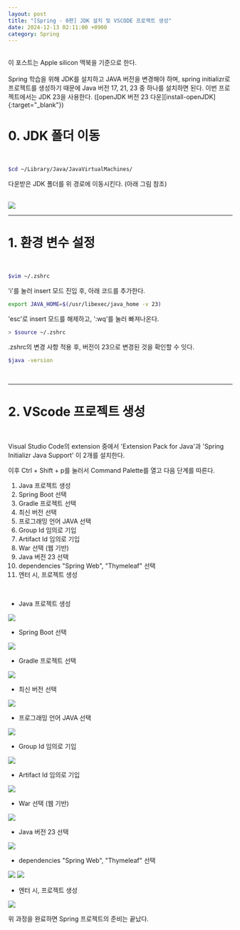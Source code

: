 ```yaml
---
layout: post
title: "[Spring - 0편] JDK 설치 및 VSCODE 프로젝트 생성"
date: 2024-12-13 02:11:00 +0900
category: Spring
---
```

<br>
이 포스트는 Apple silicon 맥북을 기준으로 한다.
<br>
<br>
Spring 학습을 위해 JDK를 설치하고 JAVA 버전을 변경해야 하며, spring initializr로 프로젝트를 생성하기 때문에 Java 버전 17, 21, 23 중 하나를 설치하면 된다. 이번 프로젝트에서는 JDK 23을 사용한다. ([openJDK 버전 23 다운][install-openJDK]{:target="_blank"})

# 0. JDK 폴더 이동

<br>

```bash
$cd ~/Library/Java/JavaVirtualMachines/
```

다운받은 JDK 폴더를 위 경로에 이동시킨다. (아래 그림 참조)

<br>

<img src="/assets/img/Spring/0/Spring-0-0.png">

<br>

---


# 1. 환경 변수 설정

<br>

```bash
$vim ~/.zshrc
```

'i'를 눌러 insert 모드 진입 후, 아래 코드를 추가한다.

```bash
export JAVA_HOME=$(/usr/libexec/java_home -v 23)
```
'esc'로 insert 모드를 해제하고, ':wq'를 눌러 빠져나온다.

```bash
> $source ~/.zshrc
```

.zshrc의 변경 사항 적용 후, 버전이 23으로 변경된 것을 확인할 수 잇다.

```bash
$java -version
```

<br>

---

# 2. VScode 프로젝트 생성

<br>

Visual Studio Code의 extension 중에서 'Extension Pack for Java'과 'Spring Initializr Java Support' 이 2개를 설치한다.

이후 Ctrl + Shift + p를 눌러서 Command Palette를 열고 다음 단계를 따른다.
1. Java 프로젝트 생성
2. Spring Boot 선택
3. Gradle 프로젝트 선택
4. 최신 버전 선택
5. 프로그래밍 언어 JAVA 선택
6. Group Id 임의로 기입
7. Artifact Id 임의로 기입
8. War 선택 (웹 기반)
9. Java 버전 23 선택
10. dependencies "Spring Web", "Thymeleaf" 선택
11. 엔터 시, 프로젝트 생성

<br>

- Java 프로젝트 생성
<img src="/assets/img/Spring/0/Spring-0-1.png">

<br>

- Spring Boot 선택
<img src="/assets/img/Spring/0/Spring-0-2.png">

<br>

- Gradle 프로젝트 선택
<img src="/assets/img/Spring/0/Spring-0-3.png">

<br>

- 최신 버전 선택
<img src="/assets/img/Spring/0/Spring-0-4.png">

<br>

- 프로그래밍 언어 JAVA 선택
<img src="/assets/img/Spring/0/Spring-0-5.png">

<br>

- Group Id 임의로 기입
<img src="/assets/img/Spring/0/Spring-0-6.png">

<br>

- Artifact Id 임의로 기입
<img src="/assets/img/Spring/0/Spring-0-7.png">

<br>

- War 선택 (웹 기반)
<img src="/assets/img/Spring/0/Spring-0-8.png">

<br>

- Java 버전 23 선택
<img src="/assets/img/Spring/0/Spring-0-9.png">

<br>

- dependencies "Spring Web", "Thymeleaf" 선택
<img src="/assets/img/Spring/0/Spring-0-10.png">
<img src="/assets/img/Spring/0/Spring-0-11.png">

<br>

- 엔터 시, 프로젝트 생성

<img src="/assets/img/Spring/0/Spring-0-12.png">

<br>

위 과정을 완료하면 Spring 프로젝트의 준비는 끝났다.

<br>

[install-openJDK]: https://jdk.java.net/23/